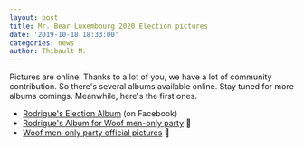 ```yaml
---
layout: post
title: Mr. Bear Luxembourg 2020 Election pictures
date: '2019-10-18 18:33:00'
categories: news
author: Thibault M.
---
```

Pictures are online. Thanks to a lot of you, we have a lot of community contribution. So there's several albums available online. Stay tuned for more albums comings. Meanwhile, here's the first ones.

* [Rodrigue's Election Album](https://www.facebook.com/pg/luxembourgbears/photos/?tab=album&album_id=2585355011522352) (on Facebook)
* [Rodrigue's Album for Woof men-only party](https://woofmenonly.com/gallery/woof-17-bear-pride-2019-community-edition/) 🔞
* [Woof men-only party official pictures](https://woofmenonly.com/gallery/woof-17-bear-pride-2019/) 🔞
